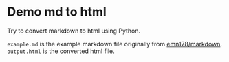 # Demo md to html

Try to convert markdown to html using Python.

`example.md` is the example markdown file originally
from [emn178/markdown](https://github.com/emn178/markdown). `output.html` is the converted html file.
